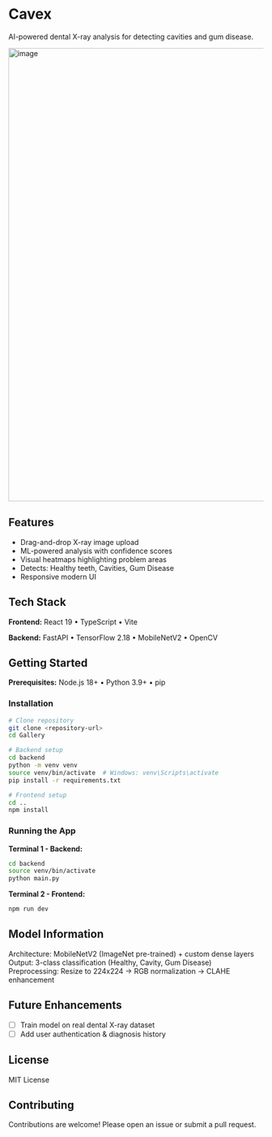 # Cavex

AI-powered dental X-ray analysis for detecting cavities and gum disease.

<img width="1344" height="893" alt="image" src="https://github.com/user-attachments/assets/29411369-f1b7-4a50-ac46-47f0b8913793" />


## Features
* Drag-and-drop X-ray image upload
* ML-powered analysis with confidence scores
* Visual heatmaps highlighting problem areas
* Detects: Healthy teeth, Cavities, Gum Disease
* Responsive modern UI

## Tech Stack

**Frontend:** React 19 • TypeScript • Vite

**Backend:** FastAPI • TensorFlow 2.18 • MobileNetV2 • OpenCV

## Getting Started

**Prerequisites:** Node.js 18+ • Python 3.9+ • pip

### Installation

```bash
# Clone repository
git clone <repository-url>
cd Gallery

# Backend setup
cd backend
python -m venv venv
source venv/bin/activate  # Windows: venv\Scripts\activate
pip install -r requirements.txt

# Frontend setup
cd ..
npm install
```

### Running the App

**Terminal 1 - Backend:**
```bash
cd backend
source venv/bin/activate
python main.py
```

**Terminal 2 - Frontend:**
```bash
npm run dev
```

## Model Information

Architecture: MobileNetV2 (ImageNet pre-trained) + custom dense layers
Output: 3-class classification (Healthy, Cavity, Gum Disease)
Preprocessing: Resize to 224x224 → RGB normalization → CLAHE enhancement

## Future Enhancements

- [ ] Train model on real dental X-ray dataset
- [ ] Add user authentication & diagnosis history

## License

MIT License

## Contributing

Contributions are welcome! Please open an issue or submit a pull request.
